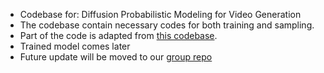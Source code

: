 - Codebase for: Diffusion Probabilistic Modeling for Video Generation
- The codebase contain necessary codes for both training and sampling.
- Part of the code is adapted from [this codebase](https://github.com/lucidrains/denoising-diffusion-pytorch).
- Trained model comes later
- Future update will be moved to our [group repo](https://github.com/mandt-lab/RVD)
